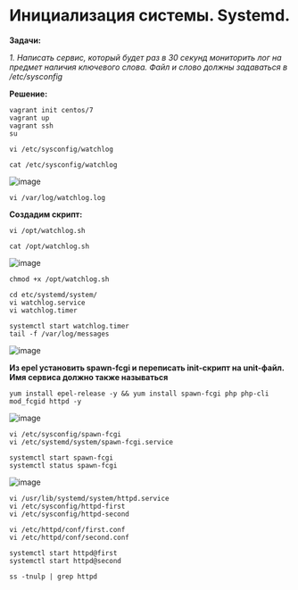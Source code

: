 # Инициализация системы. Systemd.

**Задачи:**

  *1. Написать сервис, который будет раз в 30 секунд мониторить лог на предмет наличия ключевого слова. Файл и слово должны задаваться в /etc/sysconfig*
     
**Решение:**

```
vagrant init centos/7
vagrant up
vagrant ssh
su
```
```
vi /etc/sysconfig/watchlog
```
```
cat /etc/sysconfig/watchlog
```
![image](https://github.com/lettache/Otus-Administrator-Linux-Pro-Kryuchkov_VV/assets/84719218/a57826bd-af24-4205-8d5c-107a46701d6f)
```
vi /var/log/watchlog.log
```
**Создадим скрипт:**
```
vi /opt/watchlog.sh
```
```
cat /opt/watchlog.sh
```
![image](https://github.com/lettache/Otus-Administrator-Linux-Pro-Kryuchkov_VV/assets/84719218/9d1d0b29-641b-48e5-903c-8ca515ec31b1)
```
chmod +x /opt/watchlog.sh
```
```
cd etc/systemd/system/
vi watchlog.service
vi watchlog.timer
```
```
systemctl start watchlog.timer
tail -f /var/log/messages
```
![image](https://github.com/lettache/Otus-Administrator-Linux-Pro-Kryuchkov_VV/assets/84719218/01d636c3-72cc-49d1-9f6d-2c10f427ae6e)

**Из epel установить spawn-fcgi и переписать init-скрипт на unit-файл. Имя сервиса должно также называться**
```
yum install epel-release -y && yum install spawn-fcgi php php-cli mod_fcgid httpd -y
```
![image](https://github.com/lettache/Otus-Administrator-Linux-Pro-Kryuchkov_VV/assets/84719218/1678e6a2-2871-4f9a-a34d-46d6053d480f)
```
vi /etc/sysconfig/spawn-fcgi
vi /etc/systemd/system/spawn-fcgi.service
```
```
systemctl start spawn-fcgi
systemctl status spawn-fcgi
```
![image](https://github.com/lettache/Otus-Administrator-Linux-Pro-Kryuchkov_VV/assets/84719218/184408d7-c677-4e4d-91f8-892ab470fb64)

```
vi /usr/lib/systemd/system/httpd.service
vi /etc/sysconfig/httpd-first
vi /etc/sysconfig/httpd-second
```
```
vi /etc/httpd/conf/first.conf
vi /etc/httpd/conf/second.conf
```

```
systemctl start httpd@first
systemctl start httpd@second
```

```
ss -tnulp | grep httpd
```




































